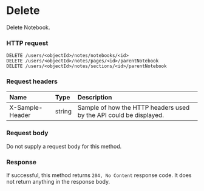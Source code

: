 # Delete

Delete Notebook.
### HTTP request
```http
DELETE /users/<objectId>/notes/notebooks/<id>
DELETE /users/<objectId>/notes/pages/<id>/parentNotebook
DELETE /users/<objectId>/notes/sections/<id>/parentNotebook

```
### Request headers
| Name       | Type | Description|
|:---------------|:--------|:----------|
| X-Sample-Header  | string  | Sample of how the HTTP headers used by the API could be displayed.|

### Request body
Do not supply a request body for this method.


### Response
If successful, this method returns `204, No Content` response code. It does not return anything in the response body.

